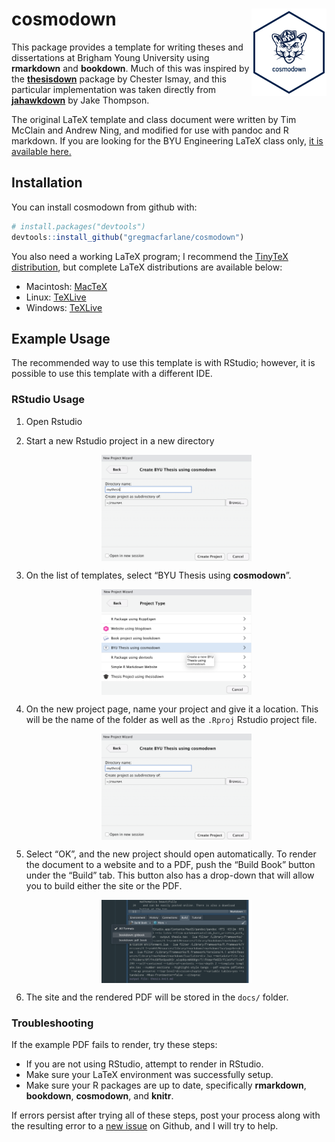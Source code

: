 
<!-- README.md is generated from README.Rmd. Please edit that file -->

# cosmodown <img src="man/figures/cosmodown-large.png" align="right" width="120" />

<!-- badges: start -->
<!-- badges: end -->

This package provides a template for writing theses and dissertations at
Brigham Young University using **rmarkdown** and **bookdown**. Much of
this was inspired by the
[**thesisdown**](https://github.com/ismayc/thesisdown) package by
Chester Ismay, and this particular implementation was taken directly
from [**jahawkdown**](https://github.com/wjakethompson/jayhawkdown) by
Jake Thompson.

The original LaTeX template and class document were written by 
Tim McClain and Andrew Ning, and modified for use with pandoc and R markdown. If you are
looking for the BYU Engineering LaTeX class only, [it is available
here.](https://engineering.byu.edu/thesis-dissertation-guidelines)

## Installation

You can install cosmodown from github with:

``` r
# install.packages("devtools")
devtools::install_github("gregmacfarlane/cosmodown")
```

You also need a working LaTeX program; I recommend the [TinyTeX
distribution](https://yihui.org/tinytex/), but complete LaTeX
distributions are available below:

-   Macintosh: [MacTeX](https://tug.org/mactex/mactex-download.html)
-   Linux:
    [TeXLive](https://www.tug.org/texlive/acquire-netinstall.html)
-   Windows: [TeXLive](https://www.tug.org/texlive/windows.html)

## Example Usage

The recommended way to use this template is with RStudio; however, it is
possible to use this template with a different IDE.

### RStudio Usage

1.  Open Rstudio

2.  Start a new Rstudio project in a new directory

    <img src="README/newproject.png" width="50%" style="display: block; margin: auto;" />

3.  On the list of templates, select “BYU Thesis using **cosmodown**”.

    <img src="README/select_template.png" width="50%" style="display: block; margin: auto;" />

4.  On the new project page, name your project and give it a location.
    This will be the name of the folder as well as the `.Rproj` Rstudio
    project file.

    <img src="README/newproject.png" width="50%" style="display: block; margin: auto;" />

5.  Select “OK”, and the new project should open automatically. To
    render the document to a website and to a PDF, push the “Build Book”
    button under the “Build” tab. This button also has a drop-down that
    will allow you to build either the site or the PDF.

    <img src="README/knit.png" width="50%" style="display: block; margin: auto;" />

6.  The site and the rendered PDF will be stored in the `docs/` folder.

### Troubleshooting

If the example PDF fails to render, try these steps:

-   If you are not using RStudio, attempt to render in RStudio.
-   Make sure your LaTeX environment was successfully setup.
-   Make sure your R packages are up to date, specifically
    **rmarkdown**, **bookdown**, **cosmodown**, and **knitr**.

If errors persist after trying all of these steps, post your process
along with the resulting error to a [new
issue](https://github.com/gregmacfarlane/cosmodown/issues) on Github,
and I will try to help.
